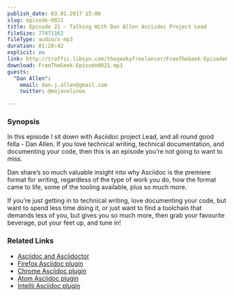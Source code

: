 ```yaml
---
publish_date: 03.01.2017 15:00
slug: episode-0021
title: Episode 21 - Talking With Dan Allen Asciidoc Project Lead
fileSize: 77471162
fileType: audio/x-mp3
duration: 01:20:42
explicit: no
link: http://traffic.libsyn.com/thegeekyfreelancer/FreeTheGeek-Episode0021.mp3
download: FreeTheGeek-Episode0021.mp3
guests:
  "Dan Allen":
    email: dan.j.allen@gmail.com
    twitter: @mojavelinux

---
```

### Synopsis

In this episode I sit down with Asciidoc project Lead, and all round good fella - Dan Allen. If you love technical writing, technical documentation, and documenting your code, then this is an episode you’re not going to want to miss.

Dan share’s so much valuable insight into why Asciidoc is the premiere format for writing, regardless of the type of work you do, how the format came to life, some of the tooling available, plus so much more.

If you’re just getting in to technical writing, love documenting your code, but want to spend less time doing it, or just want to find a toolchain that demands less of you, but gives you so much more, then grab your favourite beverage, put your feet up, and tune in!

### Related Links

- [Asciidoc and Asciidoctor](http://asciidoctor.org/)
- [Firefox Asciidoc plugin](https://addons.mozilla.org/en-us/firefox/addon/asciidoctorjs-live-preview/)
- [Chrome Asciidoc plugin](https://chrome.google.com/webstore/detail/asciidoctorjs-live-previe/iaalpfgpbocpdfblpnhhgllgbdbchmia?hl=en)
- [Atom Asciidoc plugin](https://atom.io/packages/asciidoc-preview)
- [Intellij Asciidoc plugin](https://plugins.jetbrains.com/idea/plugin/7391-asciidoc)
